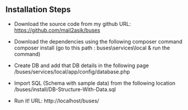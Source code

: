 <h2>Installation Steps</h2>

- Download the source code from my github 
URL: https://github.com/mail2asik/buses

- Download the dependencies using the following composer command
composer install (go to this path : buses\services\local & run the command)

- Create DB and add that DB details in the following page
/buses/services/local/app/config/database.php

- Import SQL (Schema with sample data) from the following location
/buses/install/DB-Structure-With-Data.sql

- Run it! 
URL: http://localhost/buses/
